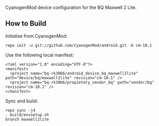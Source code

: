 CyanogenMod device configuration for the BQ Maxwell 2 Lite.

How to Build
---------------

Initialise from CyanogenMod:

    repo init -u git://github.com/CyanogenMod/android.git -b cm-10.1

Use the following local manifest:

    <?xml version="1.0" encoding="UTF-8"?>
    <manifest>
      <project name="bq-rk3066/android_device_bq_maxwell2lite" path="device/bq/maxwell2lite" revision="cm-10.1" />
      <project name="bq-rk3066/propietary_vendor_bq" path="vendor/bq" revision="cm-10.1" />
    </manifest>

Sync and build:

    repo sync -j4
    . build/envsetup.sh
    brunch maxwell2lite

